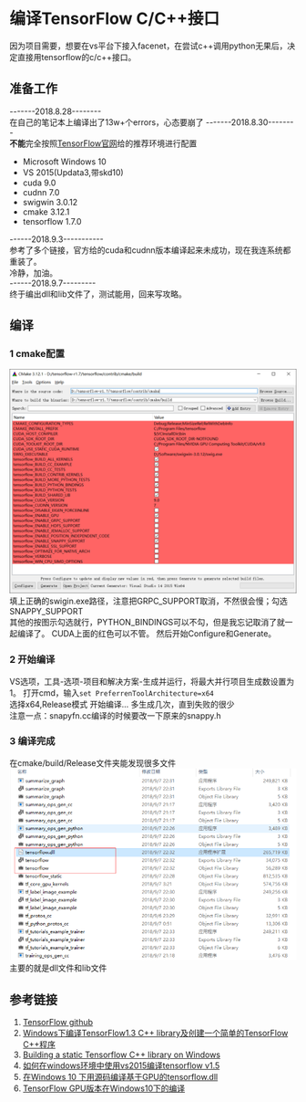 # 编译TensorFlow C/C++接口
因为项目需要，想要在vs平台下接入facenet，在尝试c++调用python无果后，决定直接用tensorflow的c/c++接口。 
## 准备工作
-------2018.8.28--------  
在自己的笔记本上编译出了13w+个errors，心态要崩了 
-------2018.8.30--------  
**不能**完全按照[TensorFlow官网](https://github.com/tensorflow/tensorflow/tree/master/tensorflow/contrib/cmake)给的推荐环境进行配置 
 * Microsoft Windows 10
 * VS 2015(Updata3,带skd10)
 * cuda 9.0
 * cudnn 7.0
 * swigwin 3.0.12
 * cmake 3.12.1
 * tensorflow 1.7.0  
 
 ------2018.9.3-----------  
 参考了多个链接，官方给的cuda和cudnn版本编译起来未成功，现在我连系统都重装了。  
 冷静，加油。  
 ------2018.9.7---------  
 终于编出dll和lib文件了，测试能用，回来写攻略。
 ## 编译
 ### 1 cmake配置
 ![cmake配置](https://github.com/alfredtorres/Reading-notebook/blob/master/MyImage/cmake-tensorflow.png)  
 填上正确的swigin.exe路径，注意把GRPC_SUPPORT取消，不然很会慢；勾选SNAPPY_SUPPORT  
 其他的按图示勾选就行，PYTHON_BINDINGS可以不勾，但是我忘记取消了就一起编译了。 
 CUDA上面的红色可以不管。 
 然后开始Configure和Generate。 
 ### 2 开始编译
 VS选项，工具-选项-项目和解决方案-生成并运行，将最大并行项目生成数设置为1。 
 打开cmd，输入`set PreferrenToolArchitecture=x64`   
 选择x64,Release模式
 开始编译... 
 多生成几次，直到失败的很少  
 注意一点：snapyfn.cc编译的时候要改一下原来的snappy.h
 ### 3 编译完成
 在cmake/build/Release文件夹能发现很多文件  
 ![Release package](https://github.com/alfredtorres/Reading-notebook/blob/master/MyImage/Release.png)  
 主要的就是dll文件和lib文件
## 参考链接
1. [TensorFlow github](https://github.com/tensorflow/tensorflow/tree/master/tensorflow/contrib/cmake)
2. [Windows下编译TensorFlow1.3 C++ library及创建一个简单的TensorFlow C++程序](https://blog.csdn.net/jacke121/article/details/80411437)
3. [Building a static Tensorflow C++ library on Windows](https://joe-antognini.github.io/machine-learning/build-windows-tf)
4. [如何在windows环境中使用vs2015编译tensorflow v1.5](https://blog.csdn.net/h8832077/article/details/78988488)
5. [在Windows 10 下用源码编译基于GPU的tensorflow.dll](https://zhuanlan.zhihu.com/p/29029860)
6. [TensorFlow GPU版本在Windows10下的编译](https://zhuanlan.zhihu.com/p/34942873)
